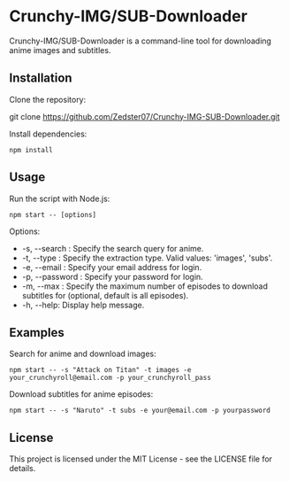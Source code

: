 # Crunchy-IMG/SUB-Downloader

Crunchy-IMG/SUB-Downloader is a command-line tool for downloading anime images and subtitles.

## Installation

Clone the repository:

git clone https://github.com/Zedster07/Crunchy-IMG-SUB-Downloader.git

Install dependencies:

```npm install```

## Usage

Run the script with Node.js:

```npm start -- [options]```

Options:

- -s, --search <query>: Specify the search query for anime.
- -t, --type <type>: Specify the extraction type. Valid values: 'images', 'subs'.
- -e, --email <email>: Specify your email address for login.
- -p, --password <password>: Specify your password for login.
- -m, --max <max>: Specify the maximum number of episodes to download subtitles for (optional, default is all episodes).
- -h, --help: Display help message.

## Examples

Search for anime and download images:

```npm start -- -s "Attack on Titan" -t images -e your_crunchyroll@email.com -p your_crunchyroll_pass ```

Download subtitles for anime episodes:

```npm start -- -s "Naruto" -t subs -e your@email.com -p yourpassword```

## License

This project is licensed under the MIT License - see the LICENSE file for details.
